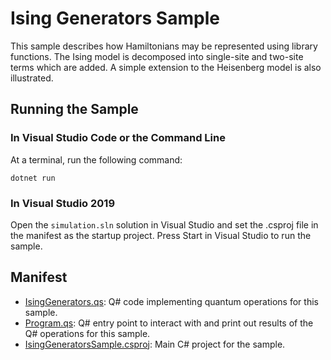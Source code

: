 ﻿# Ising Generators Sample

This sample describes how Hamiltonians may be represented using library functions. The Ising model is decomposed into single-site and two-site terms which are added. A simple extension to the Heisenberg model is also illustrated.

## Running the Sample

### In Visual Studio Code or the Command Line

At a terminal, run the following command:

```dotnetcli
dotnet run
```

### In Visual Studio 2019

Open the `simulation.sln` solution in Visual Studio and set the .csproj file in the manifest as the startup project.
Press Start in Visual Studio to run the sample.

## Manifest

- [IsingGenerators.qs](./IsingGenerators.qs): Q# code implementing quantum operations for this sample.
- [Program.qs](./Program.cs): Q# entry point to interact with and print out results of the Q# operations for this sample.
- [IsingGeneratorsSample.csproj](./IsingGeneratorsSample.csproj): Main C# project for the sample.
